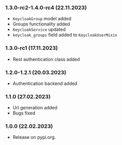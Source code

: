 ### 1.3.0-rc2-1.4.0-rc4 (22.11.2023)

- `KeycloakGroup` model added
- Groups functionality added
- `KeycloakService` updated
- `keycloak_groups` field added to `KeycloakUserMixin`

### 1.3.0-rc1 (17.11.2023)

- Rest authentication class added

### 1.2.0-1.2.1 (20.03.2023)

- Authentication backend added


### 1.1.0 (27.02.2023)

- Url generation added
- Bugs fixed

### 1.0.0 (22.02.2023)

- Release on pypi.org.
